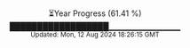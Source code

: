 <p align="center">
⏳Year Progress (61.41 %) <br>
██████████████████▁▁▁▁▁▁▁▁▁▁▁▁ <br>
<sub>Updated: Mon, 12 Aug 2024 18:26:15 GMT</sub>
</p>

